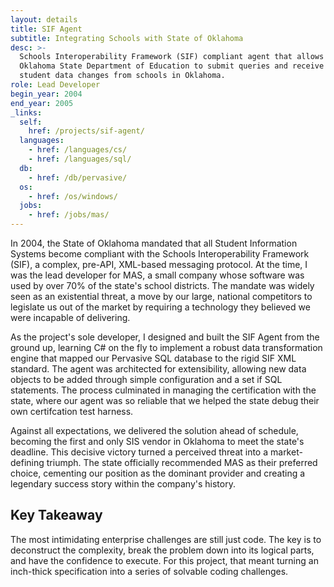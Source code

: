 ```yaml
---
layout: details
title: SIF Agent
subtitle: Integrating Schools with State of Oklahoma
desc: >-
  Schools Interoperability Framework (SIF) compliant agent that allows the
  Oklahoma State Department of Education to submit queries and receive real-time
  student data changes from schools in Oklahoma.
role: Lead Developer
begin_year: 2004
end_year: 2005
_links:
  self:
    href: /projects/sif-agent/
  languages:
    - href: /languages/cs/
    - href: /languages/sql/
  db:
    - href: /db/pervasive/
  os:
    - href: /os/windows/
  jobs:
    - href: /jobs/mas/
---
```


In 2004, the State of Oklahoma mandated that all Student Information Systems become compliant with the Schools Interoperability Framework (SIF), a complex, pre-API, XML-based messaging protocol. At the time, I was the lead developer for MAS, a small company whose software was used by over 70% of the state's school districts. The mandate was widely seen as an existential threat, a move by our large, national competitors to legislate us out of the market by requiring a technology they believed we were incapable of delivering.

As the project's sole developer, I designed and built the SIF Agent from the ground up, learning C# on the fly to implement a robust data transformation engine that mapped our Pervasive SQL database to the rigid SIF XML standard. The agent was architected for extensibility, allowing new data objects to be added through simple configuration and a set if SQL statements. The process culminated in managing the certification with the state, where our agent was so reliable that we helped the state debug their own certifcation test harness.

Against all expectations, we delivered the solution ahead of schedule, becoming the first and only SIS vendor in Oklahoma to meet the state's deadline. This decisive victory turned a perceived threat into a market-defining triumph. The state officially recommended MAS as their preferred choice, cementing our position as the dominant provider and creating a legendary success story within the company's history.

## Key Takeaway

The most intimidating enterprise challenges are still just code. The key is to deconstruct the complexity, break the problem down into its logical parts, and have the confidence to execute. For this project, that meant turning an inch-thick specification into a series of solvable coding challenges.
